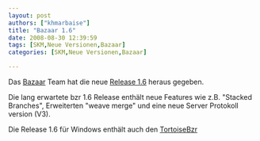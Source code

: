```yaml
---
layout: post
authors: ["khmarbaise"]
title: "Bazaar 1.6"
date: 2008-08-30 12:39:59
tags: [SKM,Neue Versionen,Bazaar]
categories: [SKM,Neue Versionen,Bazaar]

---
```

Das [Bazaar](http://www.bazaar-vcs.org "Bazaar Homepage") Team hat die neue [Release 1.6](https://launchpad.net/bzr/1.6/1.6/ "ChangeLog") heraus gegeben.

Die lang erwartete bzr 1.6 Release enthält neue Features wie z.B. "Stacked Branches", Erweiterten "weave merge" und eine neue Server Protokoll version (V3).

Die Release 1.6 für Windows enthält auch den [TortoiseBzr](http://bazaar-vcs.org/TortoiseBzr "TortoiseBzr")
